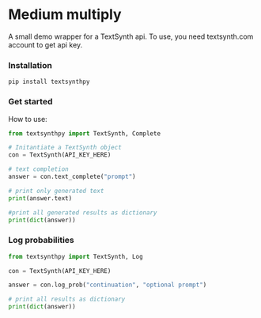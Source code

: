 # Medium multiply
A small demo wrapper for a TextSynth api. To use, you need textsynth.com account to get api key. 

### Installation
```
pip install textsynthpy
```

### Get started
How to use:

```Python
from textsynthpy import TextSynth, Complete

# Initantiate a TextSynth object
con = TextSynth(API_KEY_HERE)

# text completion 
answer = con.text_complete("prompt")

# print only generated text
print(answer.text)

#print all generated results as dictionary 
print(dict(answer)) 
```

### Log probabilities
```Python
from textsynthpy import TextSynth, Log

con = TextSynth(API_KEY_HERE)

answer = con.log_prob("continuation", "optional prompt")

# print all results as dictionary 
print(dict(answer)) 
```
